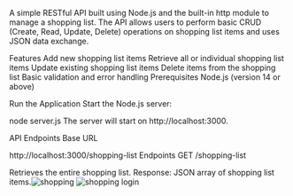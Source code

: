 
A simple RESTful API built using Node.js and the built-in http module to manage a shopping list. The API allows users to perform basic CRUD (Create, Read, Update, Delete) operations on shopping list items and uses JSON data exchange.

Features
Add new shopping list items
Retrieve all or individual shopping list items
Update existing shopping list items
Delete items from the shopping list
Basic validation and error handling
Prerequisites
Node.js (version 14 or above)


Run the Application Start the Node.js server:


node server.js
The server will start on http://localhost:3000.

API Endpoints
Base URL


http://localhost:3000/shopping-list
Endpoints
GET /shopping-list

Retrieves the entire shopping list.
Response: JSON array of shopping list items.![shopping](https://github.com/user-attachments/assets/0c8d81b9-c199-489d-bffa-be7a00f1720d)
![shopping login](https://github.com/user-attachments/assets/f71a4516-ac82-47b9-9f84-522423f84b9a)
